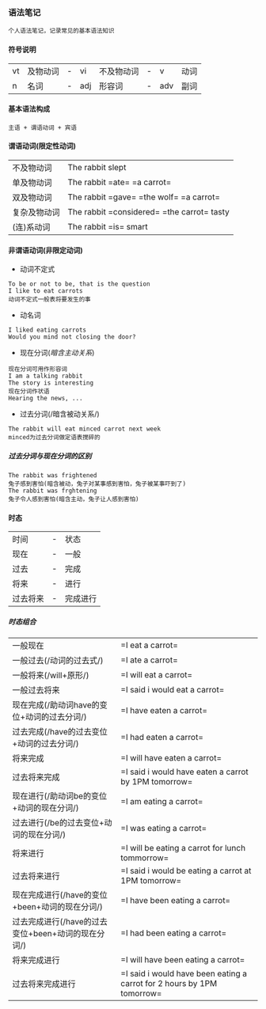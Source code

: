 ### 语法笔记
```
个人语法笔记，记录常见的基本语法知识
```

#### 符号说明
|    |          |   |     |            |   |     |      |
|----|----------|---|-----|------------|---|-----|------|
| vt | 及物动词 | - | vi  | 不及物动词 | - | v   | 动词 |
| n  | 名词     | - | adj | 形容词     | - | adv | 副词 |

#### 基本语法构成
```
主语 + 谓语动词 + 宾语
```

#### 谓语动词(**限定性动词**)
|              |                                            |
|--------------|--------------------------------------------|
| 不及物动词   | The rabbit slept                           |
| 单及物动词   | The rabbit =ate= =a carrot=                |
| 双及物动词   | The rabbit =gave= =the wolf= =a carrot=    |
| 复杂及物动词 | The rabbit =considered= =the carrot= tasty |
| (连)系动词   | The rabbit =is= smart                      |

#### 非谓语动词(**非限定动词**)
- 动词不定式
```
To be or not to be, that is the question
I like to eat carrots
动词不定式一般表将要发生的事
```
- 动名词
```
I liked eating carrots
Would you mind not closing the door?
```
- 现在分词(*暗含主动关系*)
```
现在分词可用作形容词
I am a talking rabbit
The story is interesting
现在分词作状语
Hearing the news, ...
```
- 过去分词(/暗含被动关系/)
```
The rabbit will eat minced carrot next week
minced为过去分词做定语表搅碎的
```
##### 过去分词与现在分词的区别
```
The rabbit was frightened
兔子感到害怕(暗含被动，兔子对某事感到害怕，兔子被某事吓到了)
The rabbit was frghtening
兔子令人感到害怕(暗含主动，兔子让人感到害怕)
```
#### 时态
|          |   |          |
|----------|---|----------|
| 时间     | - | 状态     |
| 现在     | - | 一般     |
| 过去     | - | 完成     |
| 将来     | - | 进行     |
| 过去将来 | - | 完成进行 |
##### 时态组合
|                                                    |                                                                        |
|----------------------------------------------------|------------------------------------------------------------------------|
| 一般现在                                           | =I eat a carrot=                                                       |
| 一般过去(/动词的过去式/)                           | =I ate a carrot=                                                       |
| 一般将来(/will+原形/)                              | =I will eat a carrot=                                                  |
| 一般过去将来                                       | =I said i would eat a carrot=                                          |
| 现在完成(/助动词have的变位+动词的过去分词/)        | =I have eaten a carrot=                                                |
| 过去完成(/have的过去变位+动词的过去分词/)          | =I had eaten a carrot=                                                 |
| 将来完成                                           | =I will have eaten a carrot=                                           |
| 过去将来完成                                       | =I said i would have eaten a carrot by 1PM tomorrow=                   |
| 现在进行(/助动词be的变位+动词的现在分词/)          | =I am eating a carrot=                                                 |
| 过去进行(/be的过去变位+动词的现在分词/)            | =I was eating a carrot=                                                |
| 将来进行                                           | =I will be eating a carrot for lunch tommorrow=                        |
| 过去将来进行                                       | =I said i would be eating a carrot at 1PM tomorrow=                    |
| 现在完成进行(/have的变位+been+动词的现在分词/)     | =I have been eating a carrot=                                          |
| 过去完成进行(/have的过去变位+been+动词的现在分词/) | =I had been eating a carrot=                                           |
| 将来完成进行                                       | =I will have been eating a carrot=                                     |
| 过去将来完成进行                                   | =I said i would have been eating a carrot for 2 hours by 1PM tomorrow= |
